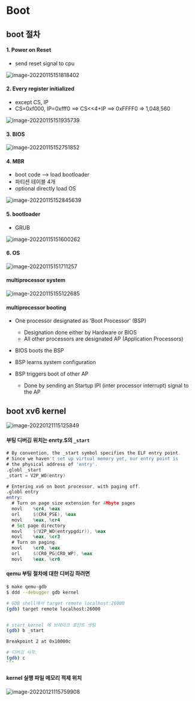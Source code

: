 # Boot

## boot 절차

#### 1. Power on Reset

* send reset signal to cpu

![image-20220115151818402](img/image-20220115151818402.png)



#### 2. Every register initialized

* except  CS, IP  
* CS=0xf000, IP=0xfff0 ==> CS<<4+IP ==> 0xFFFF0 => 1,048,560

![image-20220115151935739](img/image-20220115151935739.png)

#### 3. BIOS

![image-20220115152751852](img/image-20220115152751852.png)



#### 4. MBR

* boot code --> load bootloader
* 파티션 테이블 4개
* optional directly load OS

![image-20220115152845639](img/image-20220115152845639.png)

#### 5. bootloader

* GRUB

![image-20220115151600262](img/image-20220115151600262.png)

#### 6. OS 

![image-20220115151711257](img/image-20220115151711257.png)





#### multiprocessor system



![image-20220115155122685](img/image-20220115155122685.png)



#### multiprocessor booting

* One processor designated as 'Boot Processor'  (BSP)

  * Designation done either by Hardware or BIOS
  * All other processors are designated AP (Application Processors)

* BIOS boots the BSP

* BSP learns system configuration

* BSP triggers boot of other AP

  * Done by sending an Startup IPI (inter processor interrupt) signal to the AP

  



## 

## boot  xv6 kernel

![image-20220121115125849](img/image-20220121115125849.png)



#### 부팅 디버깅 위치는 enrty.S의 `_start`

```asm
# By convention, the _start symbol specifies the ELF entry point.
# Since we haven't set up virtual memory yet, our entry point is
# the physical address of 'entry'.
.globl _start
_start = V2P_WO(entry)

# Entering xv6 on boot processor, with paging off.
.globl entry
entry:
  # Turn on page size extension for 4Mbyte pages
  movl    %cr4, %eax
  orl     $(CR4_PSE), %eax
  movl    %eax, %cr4
  # Set page directory
  movl    $(V2P_WO(entrypgdir)), %eax
  movl    %eax, %cr3
  # Turn on paging.
  movl    %cr0, %eax
  orl     $(CR0_PG|CR0_WP), %eax
  movl    %eax, %cr0
```

#### qemu 부팅 절차에 대한  디버깅 하려면

```sh
$ make qemu-gdb
$ ddd --debugger gdb kernel

# GDB shell에서 target remote localhost:26000 
(gdb) target remote localhost:26000


# start_kernel 에 브레이크 포인트 셋팅
(gdb) b _start

Breakpoint 2 at 0x10000c

# 디버깅 시작.
(gdb) c
​```
```







#### kernel 실행 파일 메모리 적제 위치



![image-20220121115759908](img/image-20220121115759908.png)


